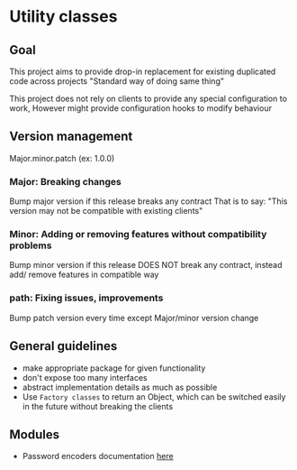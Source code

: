 # Utility classes

## Goal 
This project aims to provide drop-in replacement for existing duplicated code across projects
"Standard way of doing same thing"

This project does not rely on clients to provide any special configuration to work, 
However might provide configuration hooks to modify behaviour

## Version management
Major.minor.patch (ex: 1.0.0)

### Major: Breaking changes
Bump major version if this release breaks any contract
That is to say: "This version may not be compatible with existing clients"

### Minor: Adding or removing features without compatibility problems
Bump minor version if this release DOES NOT break any contract,
instead add/ remove features in compatible way

### path: Fixing issues, improvements
Bump patch version every time except Major/minor version change


## General guidelines

- make appropriate package for given functionality
- don't expose too many interfaces
- abstract implementation details as much as possible
- Use `Factory classes` to return an Object, which can be switched easily in the future
without breaking the clients

## Modules
- Password encoders documentation [here](src/main/java/com/fable/password/README.md)
